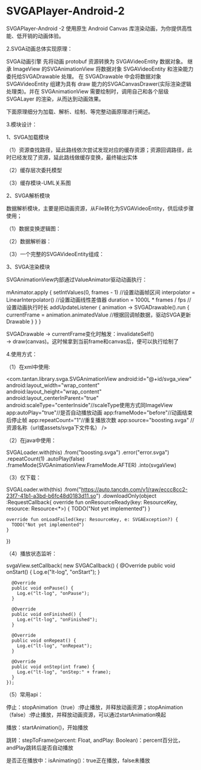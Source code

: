 # SVGAPlayer-Android-2
SVGAPlayer-Android -2 使用原生 Android Canvas 库渲染动画，为你提供高性能、低开销的动画体验。

2.SVGA动画总体实现原理：

SVGA动画引擎 先将动画 protobuf 资源转换为 SVGAVideoEntity 数据对象。
继承 ImageView 的SVGAnimationView 将数据对象 SVGAVideoEntity 和渲染能力委托给SVGADrawable 处理。
在 SVGADrawable 中会将数据对象 SVGAVideoEntity 组建为具有 draw 能力的SVGACanvasDrawer(实际渲染逻辑处理类)。并在 SVGAnimationView 需要绘制时，调用自己和各个层级SVGALayer 的渲染，从而达到动画效果。




下面原理细分为加载、解析、绘制、等完整动画原理进行阐述。


3.模块设计：

1、SVGA加载模块

（1）资源查找路径，延此路线依次尝试发现对应的缓存资源；资源回调路径，此时已经发现了资源，延此路线做缓存变换，最终输出实体

（2）缓存层次委托模型

（3）缓存模块-UML关系图


2、SVGA解析模块

数据解析模块，主要是把动画资源，从File转化为SVGAVideoEntity，供后续步骤使用；

（1）数据变换逻辑图：

（2）数据解析器：




（3）一个完整的SVGAVideoEntity组成：




3、SVGA渲染模块

SVGAnimationView内部通过ValueAnimator驱动动画执行：

mAnimator.apply {
      setIntValues(0, frames - 1)          //设置动画帧区间
      interpolator = LinearInterpolator()  //设置动画线性差值器
      duration = 1000L * frames / fps      //设置动画执行时长
      addUpdateListener { animation ->
        SVGADrawable().run {
          currentFrame = animation.animatedValue //根据回调帧数据，驱动SVGA更新Drawable
        }
      }
}

SVGADrawable → currentFrame变化时触发：invalidateSelf() → draw(canvas)。这时候拿到当前frame和canvas后，便可以执行绘制了


4.使用方式：



（1）在xml中使用:

<com.tantan.library.svga.SVGAnimationView
android:id="@+id/svga_view"
android:layout_width="wrap_content"
android:layout_height="wrap_content"
android:layout_centerInParent="true"
android:scaleType="centerInside"//scaleType使用方式同ImageView
app:autoPlay="true"//是否自动播放动画
app:frameMode="before"//动画结束后停止帧
app:repeatCount="1"//重复播放次数
app:source="boosting.svga" //资源名称（url或assets/svga下文件名）
/>




（2）在java中使用：

SVGALoader.with(this)
  .from("boosting.svga")
  .error("error.svga")
  .repeatCount(1)
  .autoPlay(false)
  .frameMode(SVGAnimationView.FrameMode.AFTER)
  .into(svgaView)



（3）仅下载：

SVGALoader.with(this)
  .from("https://auto.tancdn.com/v1/raw/eccc8cc2-23f7-41b1-a3bd-b6fc48d0183d11.so")
  .downloadOnly(object :RequestCallback{
    override fun onResourceReady(key: ResourceKey, resource: Resource<*>) {
      TODO("Not yet implemented")
    }

    override fun onLoadFailed(key: ResourceKey, e: SVGAException?) {
      TODO("Not yet implemented")
    }
  })




（4）播放状态监听：

svgaView.setCallback(
    new SVGACallback() {
      @Override
      public void onStart() {
        Log.e("lt-log", "onStart");
      }

      @Override
      public void onPause() {
        Log.e("lt-log", "onPause");
      }

      @Override
      public void onFinished() {
        Log.e("lt-log", "onFinished");
      }

      @Override
      public void onRepeat() {
        Log.e("lt-log", "onRepeat");
      }

      @Override
      public void onStep(int frame) {
        Log.e("lt-log", "onStep:" + frame);
      }
    });




（5）常用api：

停止：stopAnimation（true）:停止播放，并释放动画资源；stopAnimation（false）:停止播放，并释放动画资源，可以通过startAnimation唤起

播放：startAnimation()，开始播放

跳转：stepToFrame(percent: Float, andPlay: Boolean)：percent百分比，andPlay跳转后是否自动播放

是否正在播放中：isAnimating()：true正在播放，false未播放
